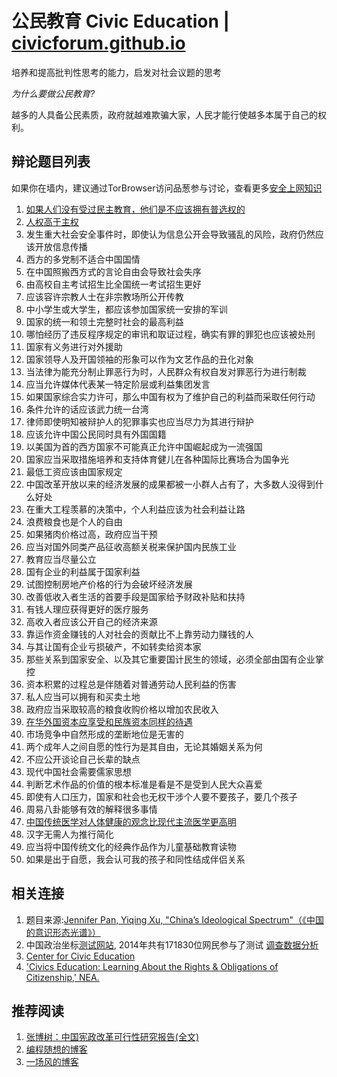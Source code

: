 # 公民教育 Civic Education | [civicforum.github.io](https://civicforum.github.io)
培养和提高批判性思考的能力，启发对社会议题的思考

_为什么要做公民教育?_

越多的人具备公民素质，政府就越难欺骗大家，人民才能行使越多本属于自己的权利。

## 辩论题目列表
如果你在墙内，建议通过TorBrowser访问品葱参与讨论，查看更多[安全上网知识](./online_security.md)

1. [如果人们没有受过民主教育，他们是不应该拥有普选权的](https://pincong.rocks/question/1223)
2. [人权高于主权](https://pincong.rocks/question/1271)
3. 发生重大社会安全事件时，即使认为信息公开会导致骚乱的风险，政府仍然应该开放信息传播
4. 西方的多党制不适合中国国情
5. 在中国照搬西方式的言论自由会导致社会失序
6. 由高校自主考试招生比全国统一考试招生更好
7. 应该容许宗教人士在非宗教场所公开传教
8. 中小学生或大学生，都应该参加国家统一安排的军训
9. 国家的统一和领土完整时社会的最高利益
10. 哪怕经历了违反程序规定的审讯和取证过程，确实有罪的罪犯也应该被处刑
11. 国家有义务进行对外援助
12. 国家领导人及开国领袖的形象可以作为文艺作品的丑化对象
13. 当法律为能充分制止罪恶行为时，人民群众有权自发对罪恶行为进行制裁
14. 应当允许媒体代表某一特定阶层或利益集团发言
15. 如果国家综合实力许可，那么中国有权为了维护自己的利益而采取任何行动
16. 条件允许的话应该武力统一台湾
17. 律师即使明知被辩护人的犯罪事实也应当尽力为其进行辩护
18. 应该允许中国公民同时具有外国国籍
19. 以美国为首的西方国家不可能真正允许中国崛起成为一流强国
20. 国家应当采取措施培养和支持体育健儿在各种国际比赛场合为国争光
21. 最低工资应该由国家规定
22. 中国改革开放以来的经济发展的成果都被一小群人占有了，大多数人没得到什么好处
23. 在重大工程羡慕的决策中，个人利益应该为社会利益让路
24. 浪费粮食也是个人的自由
25. 如果猪肉价格过高，政府应当干预
26. 应当对国外同类产品征收高额关税来保护国内民族工业
27. 教育应当尽量公立
28. 国有企业的利益属于国家利益
29. 试图控制房地产价格的行为会破坏经济发展
30. 改善低收入者生活的首要手段是国家给予财政补贴和扶持
31. 有钱人理应获得更好的医疗服务
32. 高收入者应该公开自己的经济来源
33. 靠运作资金赚钱的人对社会的贡献比不上靠劳动力赚钱的人
34. 与其让国有企业亏损破产，不如转卖给资本家
35. 那些关系到国家安全、以及其它重要国计民生的领域，必须全部由国有企业掌控
36. 资本积累的过程总是伴随着对普通劳动人民利益的伤害
37. 私人应当可以拥有和买卖土地
38. 政府应当采取较高的粮食收购价格以增加农民收入
39. [在华外国资本应享受和民族资本同样的待遇](https://pincong.rocks/question/1208)
40. 市场竞争中自然形成的垄断地位是无害的
41. 两个成年人之间自愿的性行为是其自由，无论其婚姻关系为何
42. 不应公开谈论自己长辈的缺点
43. 现代中国社会需要儒家思想
44. 判断艺术作品的价值的根本标准是看是不是受到人民大众喜爱
45. 即使有人口压力，国家和社会也无权干涉个人要不要孩子，要几个孩子
46. 周易八卦能够有效的解释很多事情
47. [中国传统医学对人体健康的观念比现代主流医学更高明](https://pincong.rocks/question/1230)
48. 汉字无需人为推行简化
49. 应当将中国传统文化的经典作品作为儿童基础教育读物
50. 如果是出于自愿，我会认可我的孩子和同性结成伴侣关系 


## 相关连接
1. 题目来源:[Jennifer Pan, Yiqing Xu, "China’s Ideological Spectrum"（《中国的意识形态光谱》）](http://jenpan.com/jen_pan/ideology.pdf)
2. 中国政治坐标[测试网站](http://zuobiao.me/), 2014年共有171830位网民参与了测试 [调查数据分析](https://blog.xavierskip.com/2015-05-03-politics-coordinate/)
4. [Center for Civic Education](http://www.civiced.org/)
5. ['Civics Education: Learning About the Rights & Obligations of Citizenship,' NEA.](http://www.nea.org/civicseducation)

## 推荐阅读
1. [张博树：中国宪政改革可行性研究报告(全文)](http://minzhuzhongguo.org/sz/report.pdf)
2. [编程随想的博客](https://program-think.blogspot.com/)
2. [一场风的博客](https://yichangfeng.home.blog)
